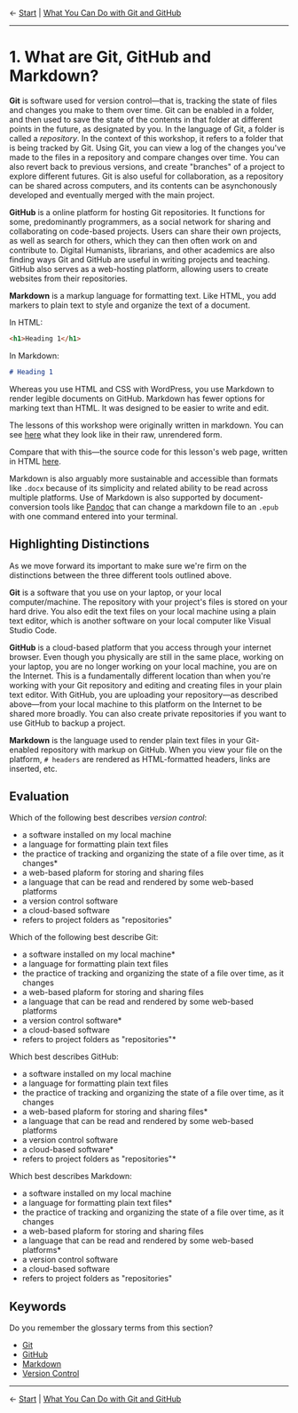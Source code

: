 ← [Start](../README.md)  |  [What You Can Do with Git and GitHub](2-what-you-can-do-with-git-and-github.md)

---

# 1. What are Git, GitHub and Markdown?

**Git** is software used for version control—that is, tracking the state of files and changes you make to them over time. Git can be enabled in a folder, and then used to save the state of the contents in that folder at different points in the future, as designated by you. In the language of Git, a folder is called a _repository_. In the context of this workshop, it refers to a folder that is being tracked by Git. Using Git, you can view a log of the changes you've made to the files in a repository and compare changes over time. You can also revert back to previous versions, and create "branches" of a project to explore different futures. Git is also useful for collaboration, as a repository can be shared across computers, and its contents can be asynchonously developed and eventually merged with the main project.

**GitHub** is a online platform for hosting Git repositories. It functions for some, predominantly programmers, as a social network for sharing and collaborating on code-based projects. Users can share their own projects, as well as search for others, which they can then often work on and contribute to. Digital Humanists, librarians, and other academics are also finding ways Git and GitHub are useful in writing projects and teaching. GitHub also serves as a web-hosting platform, allowing users to create websites from their repositories.

**Markdown** is a markup language for formatting text. Like HTML, you add markers to plain text to style and organize the text of a document.

In HTML:

```html
<h1>Heading 1</h1>
```

In Markdown:

```markdown
# Heading 1
```

Whereas you use HTML and CSS with WordPress, you use Markdown to render legible documents on GitHub. Markdown has fewer options for marking text than HTML. It was designed to be easier to write and edit.

The lessons of this workshop were originally written in markdown. You can see [here](https://raw.githubusercontent.com/DHRI-Curriculum/git/v2.0/lessons.md) what they look like in their raw, unrendered form.

Compare that with this—the source code for this lesson's web page, written in HTML [here](view-source:http://curriculum.dhinstitutes.org/workshops/git/lessons/).

Markdown is also arguably more sustainable and accessible than formats like `.docx` because of its simplicity and related ability to be read across multiple platforms. Use of Markdown is also supported by document-conversion tools like [Pandoc](https://pandoc.org/) that can change a markdown file to an `.epub` with one command entered into your terminal.

## Highlighting Distinctions

As we move forward its important to make sure we're firm on the distinctions between the three different tools outlined above.

**Git** is a software that you use on your laptop, or your local computer/machine. The repository with your project's files is stored on your hard drive. You also edit the text files on your local machine using a plain text editor, which is another software on your local computer like Visual Studio Code.

**GitHub** is a cloud-based platform that you access through your internet browser. Even though you physically are still in the same place, working on your laptop, you are no longer working on your local machine, you are on the Internet. This is a fundamentally different location than when you're working with your Git repository and editing and creating files in your plain text editor. With GitHub, you are uploading your repository—as described above—from your local machine to this platform on the Internet to be shared more broadly. You can also create private repositories if you want to use GitHub to backup a project.

**Markdown** is the language used to render plain text files in your Git-enabled repository with markup on GitHub. When you view your file on the platform, `# headers` are rendered as HTML-formatted headers, links are inserted, etc.

## Evaluation

Which of the following best describes _version control_:
- a software installed on my local machine
- a language for formatting plain text files
- the practice of tracking and organizing the state of a file over time, as it changes*
- a web-based plaform for storing and sharing files
- a language that can be read and rendered by some web-based platforms
- a version control software
- a cloud-based software
- refers to project folders as "repositories"

Which of the following best describe Git:
- a software installed on my local machine*
- a language for formatting plain text files
- the practice of tracking and organizing the state of a file over time, as it changes
- a web-based plaform for storing and sharing files
- a language that can be read and rendered by some web-based platforms
- a version control software*
- a cloud-based software
- refers to project folders as "repositories"*

Which best describes GitHub:
- a software installed on my local machine
- a language for formatting plain text files
- the practice of tracking and organizing the state of a file over time, as it changes
- a web-based plaform for storing and sharing files*
- a language that can be read and rendered by some web-based platforms
- a version control software
- a cloud-based software*
- refers to project folders as "repositories"*

Which best describes Markdown:
- a software installed on my local machine
- a language for formatting plain text files*
- the practice of tracking and organizing the state of a file over time, as it changes
- a web-based plaform for storing and sharing files
- a language that can be read and rendered by some web-based platforms*
- a version control software
- a cloud-based software
- refers to project folders as "repositories"

## Keywords

Do you remember the glossary terms from this section?

- [Git](https://github.com/DHRI-Curriculum/glossary/blob/v2.0/terms/git.md)
- [GitHub](https://github.com/DHRI-Curriculum/glossary/blob/v2.0/terms/github.md)
- [Markdown](https://github.com/DHRI-Curriculum/glossary/blob/v2.0/terms/markdown.md)
- [Version Control](https://github.com/DHRI-Curriculum/glossary/blob/v2.0/terms/versioncontrol.md)

---

← [Start](../README.md)  |  [What You Can Do with Git and GitHub](2-what-you-can-do-with-git-and-github.md)